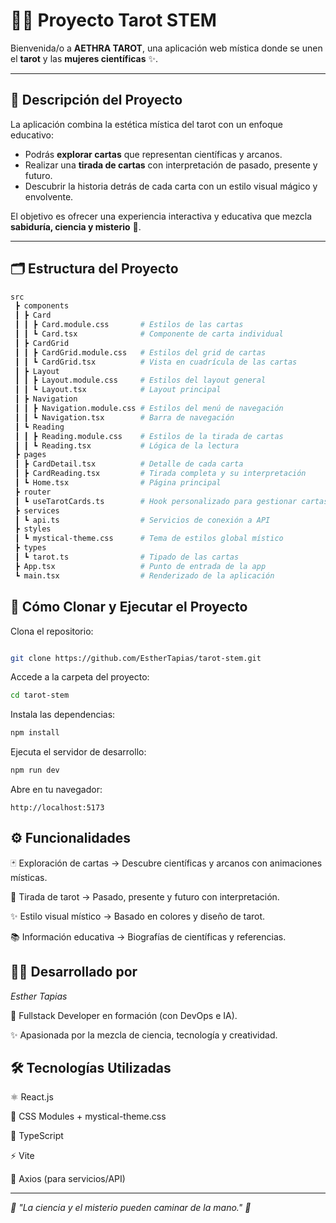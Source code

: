# 🌙🔮 Proyecto Tarot STEM

Bienvenida/o a **AETHRA TAROT**, una aplicación web mística donde se unen el **tarot** y las **mujeres científicas** ✨.  

---

## 📖 Descripción del Proyecto

La aplicación combina la estética mística del tarot con un enfoque educativo:  
- Podrás **explorar cartas** que representan científicas y arcanos.  
- Realizar una **tirada de cartas** con interpretación de pasado, presente y futuro.  
- Descubrir la historia detrás de cada carta con un estilo visual mágico y envolvente.  

El objetivo es ofrecer una experiencia interactiva y educativa que mezcla **sabiduría, ciencia y misterio** 🔮.

---

## 🗂️ Estructura del Proyecto

```bash
src
 ┣ components
 ┃ ┣ Card
 ┃ ┃ ┣ Card.module.css       # Estilos de las cartas
 ┃ ┃ ┗ Card.tsx              # Componente de carta individual
 ┃ ┣ CardGrid
 ┃ ┃ ┣ CardGrid.module.css   # Estilos del grid de cartas
 ┃ ┃ ┗ CardGrid.tsx          # Vista en cuadrícula de las cartas
 ┃ ┣ Layout
 ┃ ┃ ┣ Layout.module.css     # Estilos del layout general
 ┃ ┃ ┗ Layout.tsx            # Layout principal
 ┃ ┣ Navigation
 ┃ ┃ ┣ Navigation.module.css # Estilos del menú de navegación
 ┃ ┃ ┗ Navigation.tsx        # Barra de navegación
 ┃ ┗ Reading
 ┃ ┃ ┣ Reading.module.css    # Estilos de la tirada de cartas
 ┃ ┃ ┗ Reading.tsx           # Lógica de la lectura
 ┣ pages
 ┃ ┣ CardDetail.tsx          # Detalle de cada carta
 ┃ ┣ CardReading.tsx         # Tirada completa y su interpretación
 ┃ ┗ Home.tsx                # Página principal
 ┣ router
 ┃ ┗ useTarotCards.ts        # Hook personalizado para gestionar cartas
 ┣ services
 ┃ ┗ api.ts                  # Servicios de conexión a API
 ┣ styles
 ┃ ┗ mystical-theme.css      # Tema de estilos global místico
 ┣ types
 ┃ ┗ tarot.ts                # Tipado de las cartas
 ┣ App.tsx                   # Punto de entrada de la app
 ┗ main.tsx                  # Renderizado de la aplicación
 ```

## 🚀 Cómo Clonar y Ejecutar el Proyecto
Clona el repositorio:

```bash

git clone https://github.com/EstherTapias/tarot-stem.git
```
Accede a la carpeta del proyecto:

```bash
cd tarot-stem
```
Instala las dependencias:
```bash
npm install
```
Ejecuta el servidor de desarrollo:
```bash
npm run dev
```
Abre en tu navegador:
```adruino
http://localhost:5173
```
## ⚙️ Funcionalidades

🃏 Exploración de cartas → Descubre científicas y arcanos con animaciones místicas.

🔮 Tirada de tarot → Pasado, presente y futuro con interpretación.

✨ Estilo visual místico → Basado en colores y diseño de tarot.

📚 Información educativa → Biografías de científicas y referencias.

## 👩‍💻 Desarrollado por
*Esther Tapias*

🌟 Fullstack Developer en formación (con DevOps e IA).

✨ Apasionada por la mezcla de ciencia, tecnología y creatividad.

## 🛠️ Tecnologías Utilizadas
⚛️ React.js

🎨 CSS Modules + mystical-theme.css

🧩 TypeScript

⚡ Vite

🔗 Axios (para servicios/API)

---
*💫 "La ciencia y el misterio pueden caminar de la mano." 🔮*